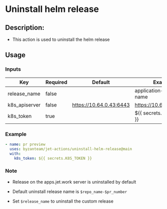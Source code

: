 # Uninstall helm release
## Description:
- This action is used to uninstall the helm release

## Usage
### Inputs
| Key                 | Required| Default                     | Example                                                 |
| ------------------- | ------- | --------------------------- | ------------------------------------------------------- |
| release_name        | false   |                             | application-release-name                                |
| k8s_apiserver       | false   | https://10.64.0.43:6443     | https://10.64.0.43:6443                                 |
| k8s_token           | true    |                             | ${{ secrets.K8S_TOKEN }}                                |

### Example
```yaml
- name: pr preview
  uses: byzanteam/jet-actions/uninstall-helm-release@main
  with:
    k8s_token: ${{ secrets.K8S_TOKEN }}
```

### Note

- Release on the apps.jet.work server is uninstalled by default

- Default uninstall release name is `$repo_name-$pr_number`

- Set `$release_name` to uninstall the custom release
